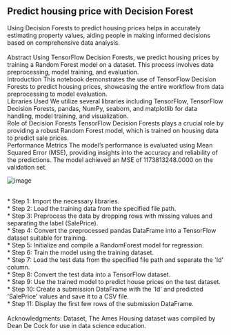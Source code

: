 ## Predict housing price with Decision Forest<br>
Using Decision Forests to predict housing prices helps in accurately estimating property values, aiding people in making informed decisions based on comprehensive data analysis.<br>
<br>
Abstract
Using TensorFlow Decision Forests, we predict housing prices by training a Random Forest model on a dataset. This process involves data preprocessing, model training, and evaluation.
<br>
Introduction
This notebook demonstrates the use of TensorFlow Decision Forests to predict housing prices, showcasing the entire workflow from data preprocessing to model evaluation.
<br>
Libraries Used
We utilize several libraries including TensorFlow, TensorFlow Decision Forests, pandas, NumPy, seaborn, and matplotlib for data handling, model training, and visualization.
<br>
Role of Decision Forests
TensorFlow Decision Forests plays a crucial role by providing a robust Random Forest model, which is trained on housing data to predict sale prices.
<br>
Performance Metrics
The model’s performance is evaluated using Mean Squared Error (MSE), providing insights into the accuracy and reliability of the predictions. The model achieved an MSE of 1173813248.0000 on the validation set.
<br>

![image](https://github.com/carrickcheah/predict_house_price/assets/138642124/d8c6d0e0-0f3a-4dc3-b0d8-1820c979ca30)


<br>
* Step 1: Import the necessary libraries.<br>
* Step 2: Load the training data from the specified file path.<br>
* Step 3: Preprocess the data by dropping rows with missing values and separating the label (SalePrice).<br>
* Step 4: Convert the preprocessed pandas DataFrame into a TensorFlow dataset suitable for training.<br>
* Step 5: Initialize and compile a RandomForest model for regression.<br>
* Step 6: Train the model using the training dataset.<br>
* Step 7: Load the test data from the specified file path and separate the 'Id' column.<br>
* Step 8: Convert the test data into a TensorFlow dataset.<br>
* Step 9: Use the trained model to predict house prices on the test dataset.<br>
* Step 10: Create a submission DataFrame with the 'Id' and predicted 'SalePrice' values and save it to a CSV file.<br>
* Step 11: Display the first few rows of the submission DataFrame.<br>
<br>
Acknowledgments: Dataset, The Ames Housing dataset was compiled by Dean De Cock for use in data science education.  <br>
